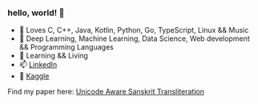 ### hello, world! 👋

- 🌱 Loves C, C++, Java, Kotlin, Python, Go, TypeScript, Linux && Music
- 🔭 Deep Learning, Machine Learning, Data Science, Web development && Programming Languages
- 📒 Learning && Living
- 📫 [LinkedIn](https://www.linkedin.com/in/dhruvildave/)
- 🌆 [Kaggle](https://www.kaggle.com/dhruvildave)

Find my paper here: [Unicode Aware Sanskrit Transliteration](https://arxiv.org/abs/2203.14277)

<!--
### My journey to Kaggle Grandmaster

<p align="center">
  <img src="https://road-to-kaggle-grandmaster.vercel.app/api/badges/dhruvildave/competition" />
  <img src="https://road-to-kaggle-grandmaster.vercel.app/api/badges/dhruvildave/dataset" />
  <img src="https://road-to-kaggle-grandmaster.vercel.app/api/badges/dhruvildave/notebook" />
  <img src="https://road-to-kaggle-grandmaster.vercel.app/api/badges/dhruvildave/discussion" />
</p>
-->

<!--
**dhruvildave/dhruvildave** is a ✨ _special_ ✨ repository because its `README.md` (this file) appears on your GitHub profile.

Here are some ideas to get you started:

- 🔭 I’m currently working on ...
- 🌱 I’m currently learning ...
- 👯 I’m looking to collaborate on ...
- 🤔 I’m looking for help with ...
- 💬 Ask me about ...
- 📫 How to reach me: ...
- 😄 Pronouns: ...
- ⚡ Fun fact: ...
-->
